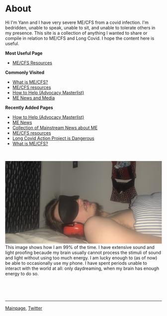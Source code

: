 # About
Hi I'm Yann and I have very severe ME/CFS from a covid infection. I'm bedridden, unable to speak, unable to sit, and unable to tolerate others in my presence. This site is a collection of anything I wanted to share or compile in relation to ME/CFS and Long Covid. I hope the content here is useful. 

**Most Useful Page** 
* [ME/CFS Resources](useful-resources.md)

**Commonly Visited**
* [What is ME/CFS?](me-cfs.md)
* [ME/CFS resources](useful-resources.md)
* [How to Help (Advocacy Masterlist)](how-to-help.md)
* [ME News and Media](community-news.md)


**Recently Added Pages**
* [How to Help (Advocacy Masterlist)](how-to-help.md)
* [ME News](community-news.md)
* [Collection of Mainstream News about ME](me-inthenews.md)
* [ME/CFS resources](useful-resources.md)
* [Long Covid Action Project is Dangerous](LCAP.md)
* [What is ME/CFS?](me-cfs.md)

<br/> <br/>
![Image](IMG_9613.jpeg)
This image shows how I am 99% of the time. I have extensive sound and light proofing becaude my brain usually cannot process the stimuli of sound and light without using too much energy. I am lucky enough to (as of now) be able to occasionally use my phone. I have spent periods unable to interact with the world at all: only daydreaming, when my brain has enough energy to do so.

<br/><br/><br/>

---

[Mainpage](https://me-cfs.github.io), [Twitter](https://twitter.com/yann_mecfs)

